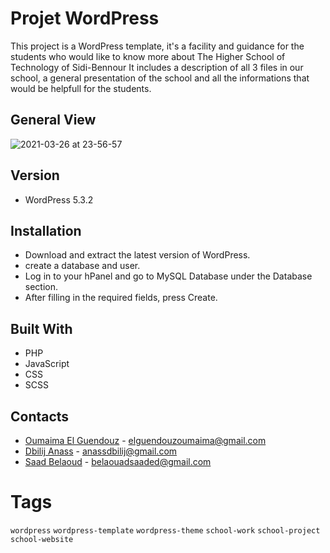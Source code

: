 # Projet WordPress

This project is a WordPress template, it's a facility and guidance for the students who would like to know more about The Higher School of Technology of Sidi-Bennour 
It includes a description of all 3 files in our school, a general presentation of the school and all the informations that would be helpfull for the students. 

## General View

![2021-03-26 at 23-56-57](https://user-images.githubusercontent.com/69659755/112702297-0be0e180-8ea4-11eb-8707-08e9994ce8b6.gif)

## Version 

* WordPress 5.3.2

## Installation 

* Download and extract the latest version of WordPress.
* create a database and user. 
* Log in to your hPanel and go to MySQL Database under the Database section. 
* After filling in the required fields, press Create.


## Built With 

* PHP
* JavaScript
* CSS
* SCSS

## Contacts

* [Oumaima El Guendouz](https://github.com/OumaimaElg) - elguendouzoumaima@gmail.com
* [Dbilij Anass](https://github.com/nyxclow/) - anassdbilij@gmail.com
* [Saad Belaoud](https://github.com/Saad-Belaouad) - belaouadsaaded@gmail.com

# Tags
```wordpress```
```wordpress-template```
```wordpress-theme```
```school-work``` 
```school-project``` 
```school-website```


